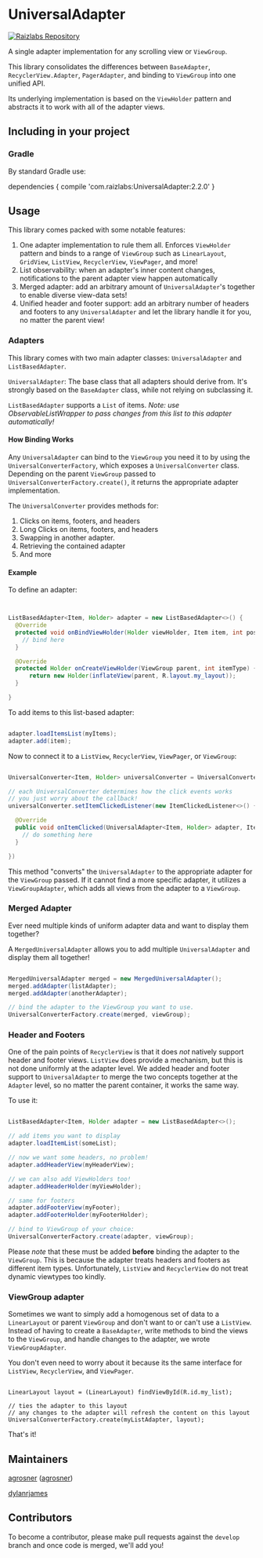 # UniversalAdapter

[![Raizlabs Repository](http://img.shields.io/badge/Raizlabs%20Repository-2.2.0-blue.svg?style=flat)](https://github.com/Raizlabs/maven-releases)

A single adapter implementation for any scrolling view or `ViewGroup`.

This library consolidates the differences between `BaseAdapter`, `RecyclerView.Adapter`, `PagerAdapter`, and binding to `ViewGroup` into one unified API.

Its underlying implementation is based on the `ViewHolder` pattern and abstracts it to work with all of the adapter views.

## Including in your project

### Gradle

By standard Gradle use:

  dependencies {
    compile 'com.raizlabs:UniversalAdapter:2.2.0'
  }



## Usage

This library comes packed with some notable features:
  1. One adapter implementation to rule them all. Enforces `ViewHolder` pattern and binds to a
  range of `ViewGroup` such as `LinearLayout`, `GridView`, `ListView`, `RecyclerView`,
  `ViewPager`, and more!
  2. List observability: when an adapter's inner content changes, notifications to the parent adapter view happen automatically
  3. Merged adapter: add an arbitrary amount of `UniversalAdapter`'s together to enable diverse view-data sets!
  4. Unified header and footer support: add an arbitrary number of headers and footers to any `UniversalAdapter` and let the library handle it for you, no matter the parent view!


### Adapters

This library comes with two main adapter classes: `UniversalAdapter` and `ListBasedAdapter`.

`UniversalAdapter`: The base class that all adapters should derive from. It's strongly
based on the `BaseAdapter` class, while not relying on subclassing it.

`ListBasedAdapter` supports a `List` of items. _Note: use ObservableListWrapper to pass changes from this list to this adapter automatically!_

#### How Binding Works

Any `UniversalAdapter` can bind to the `ViewGroup` you need it to by using the `UniversalConverterFactory`, which exposes a `UniversalConverter` class. Depending on the parent `ViewGroup` passed to `UniversalConverterFactory.create()`, it returns the appropriate adapter implementation.

The `UniversalConverter` provides methods for:
  1. Clicks on items, footers, and headers
  2. Long Clicks on items, footers, and headers
  3. Swapping in another adapter.
  4. Retrieving the contained adapter
  5. And more

#### Example

To define an adapter:

```java


ListBasedAdapter<Item, Holder> adapter = new ListBasedAdapter<>() {
  @Override
  protected void onBindViewHolder(Holder viewHolder, Item item, int position) {
    // bind here
  }

  @Override
  protected Holder onCreateViewHolder(ViewGroup parent, int itemType) {
      return new Holder(inflateView(parent, R.layout.my_layout));
  }

}


```

To add items to this list-based adapter:


```java

adapter.loadItemsList(myItems);
adapter.add(item);


```

Now to connect it to a `ListView`, `RecyclerView`, `ViewPager`, or `ViewGroup`:

```java

UniversalConverter<Item, Holder> universalConverter = UniversalConverterFactory.create(adapter, someViewGroup);

// each UniversalConverter determines how the click events works
// you just worry about the callback!
universalConverter.setItemClickedListener(new ItemClickedListener<>() {

  @Override
  public void onItemClicked(UniversalAdapter<Item, Holder> adapter, Item item, Holder holder, int position) {
    // do something here
  }

})

```

This method "converts" the `UniversalAdapter` to the appropriate adapter for the `ViewGroup` passed. If it cannot find a more specific adapter, it utilizes a `ViewGroupAdapter`, which adds all views from the adapter to a `ViewGroup`.

### Merged Adapter

Ever need multiple kinds of uniform adapter data and want to display them together?

A `MergedUniversalAdapter` allows you to add multiple `UniversalAdapter` and display them all together!

```java

MergedUniversalAdapter merged = new MergedUniversalAdapter();
merged.addAdapter(listAdapter);
merged.addAdapter(anotherAdapter);

// bind the adapter to the ViewGroup you want to use.
UniversalConverterFactory.create(merged, viewGroup);

```

### Header and Footers

One of the pain points of `RecyclerView` is that it does _not_ natively support header and footer views. `ListView` does provide a mechanism, but this is not done uniformly at the adapter level. We added header and footer support to `UniversalAdapter` to merge the two concepts together at the `Adapter` level, so no matter the parent container, it works the same way.

To use it:

```java

ListBasedAdapter<Item, Holder adapter = new ListBasedAdapter<>();

// add items you want to display
adapter.loadItemList(someList);

// now we want some headers, no problem!
adapter.addHeaderView(myHeaderView);

// we can also add ViewHolders too!
adapter.addHeaderHolder(myViewHolder);

// same for footers
adapter.addFooterView(myFooter);
adapter.addFooterHolder(myFooterHolder);

// bind to ViewGroup of your choice:
UniversalConverterFactory.create(adapter, viewGroup);

```

Please _note_ that these must be added __before__ binding the adapter to the `ViewGroup`. This is because the adapter treats headers and footers as different item types. Unfortunately, `ListView` and `RecyclerView` do not treat dynamic viewtypes too kindly. 

### ViewGroup adapter

Sometimes we want to simply add a homogenous set of data to a `LinearLayout` or parent `ViewGroup` and don't want to or can't use a `ListView`. Instead of having to create a `BaseAdapter`, write methods to bind the views to the `ViewGroup`, and handle changes to the adapter, we wrote `ViewGroupAdapter`.

You don't even need to worry about it because its the same interface for `ListView`, `RecyclerView`, and `ViewPager`.

```javaadd

LinearLayout layout = (LinearLayout) findViewById(R.id.my_list);

// ties the adapter to this layout
// any changes to the adapter will refresh the content on this layout
UniversalConverterFactory.create(myListAdapter, layout);

```

That's it!

## Maintainers

[agrosner](https://github.com/agrosner) ([agrosner](https://twitter.com/agrosner))

[dylanrjames](https://github.com/dylanrjames)

## Contributors

To become a contributor, please make pull requests against the `develop` branch and once code is merged, we'll add you!
